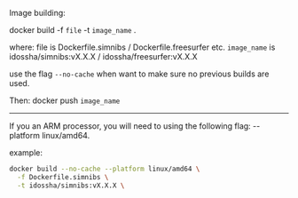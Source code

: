 

Image building:

docker build -f `file` -t `image_name` .

where: 
file is Dockerfile.simnibs / Dockerfile.freesurfer etc.
`image_name` is idossha/simnibs:vX.X.X / idossha/freesurfer:vX.X.X

use the flag `--no-cache` when want to make sure no previous builds are used. 

Then:
docker push `image_name`

---

If you an ARM processor, you will need to using the following flag: --platform linux/amd64.

example:
```bash 
docker build --no-cache --platform linux/amd64 \
  -f Dockerfile.simnibs \
  -t idossha/simnibs:vX.X.X \
  ```